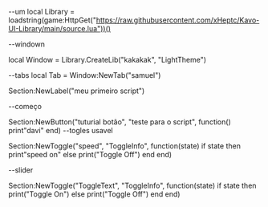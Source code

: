 --um
local Library = loadstring(game:HttpGet("https://raw.githubusercontent.com/xHeptc/Kavo-UI-Library/main/source.lua"))()

--windown

local Window = Library.CreateLib("kakakak", "LightTheme")

--tabs
local Tab = Window:NewTab("samuel")


Section:NewLabel("meu primeiro script")

--começo


Section:NewButton("tuturial botão", "teste para o script", function()
    print"davi"
end)
--togles usavel

Section:NewToggle("speed", "ToggleInfo", function(state)
    if state then
        print"speed on"
    else
        print("Toggle Off")
    end
end)


--slider


Section:NewToggle("ToggleText", "ToggleInfo", function(state)
    if state then
        print("Toggle On")
    else
        print("Toggle Off")
    end
end)
